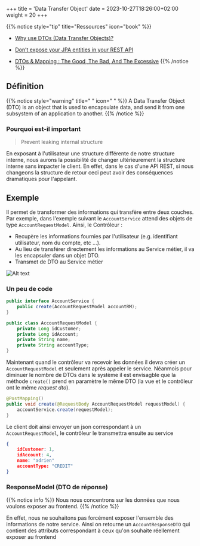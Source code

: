 +++
title = 'Data Transfer Object'
date = 2023-10-27T18:26:00+02:00
weight = 20
+++

{{% notice style="tip" title="Ressources" icon="book" %}}
- [ Why use DTOs (Data Transfer Objects)? ](https://youtu.be/JJT1xykf1do)
- [Don’t expose your JPA entities in your REST API](https://thorben-janssen.com/dont-expose-entities-in-api/)

- [DTOs & Mapping : The Good, The Bad, And The Excessive](https://youtu.be/FKFxWrwdAWc)
{{% /notice %}}

## Définition
{{% notice style="warning" title=" " icon=" " %}}
A Data Transfer Object (DTO) is an object that is used to encapsulate data, and send it from one subsystem of an application to another.
{{% /notice %}}

### Pourquoi est-il important
> Prevent leaking internal structure

En exposant à l'utilisateur une structure différente de notre structure interne, nous aurons la possibilité de changer ultérieurement la structure interne sans impacter le client. En effet, dans le cas d'une API REST, si nous changeons la structure de retour ceci peut avoir des conséquences dramatiques pour l'appelant.

## Exemple
Il permet de transformer des informations qui transfère entre deux couches. Par exemple, dans l'exemple suivant le `AccountService` attend des objets de type `AccountRequestModel`.
Ainsi, le Contrôleur :
- Recupère les informations fournies par l'utilisateur (e.g. identifiant utilisateur, nom du compte, etc ...).
- Au lieu de transférer directement les informations au Service métier, il va les encapsuler dans un objet DTO.
- Transmet de DTO au Service métier

![Alt text](../images/dto.png)

### Un peu de code
```java
public interface AccountService {
    public create(AccountRequestModel accountRM);
}
```

```java
public class AccountRequestModel {
    private Long idCustomer;
    private Long idAccount;
    private String name;
    private String accountType;
}
```

Maintenant quand le contrôleur va recevoir les données il devra créer un `AccountRequestModel` et seulement après appeler le service. Néanmois pour diminuer le nombre de DTOs dans le système il est envisagble que la méthode `create()` prend en paramètre le même DTO (la vue et le contrôleur ont le même *request dto*).
```java
@PostMapping()
public void create(@RequestBody AccountRequestModel requestModel) {
    accountService.create(requestModel);
}
```

Le client doit ainsi envoyer un json correspondant à un `AccountRequestModel`, le contrôleur le transmettra ensuite au service
```json
{
    idCustomer: 1,
    idAccount: 4,
    name: "adrien"
    accountType: "CREDIT"
}
```
### ResponseModel (DTO de réponse)
{{% notice info %}}
Nous nous concentrons sur les données que nous voulons exposer au frontend. 
{{% /notice %}} 

En effet, nous ne souhaitons pas forcément exposer l'ensemble des informations de notre service. Ainsi on retourne un `AccountResponseDTO` qui contient des attributs correspondant à ceux qu'on souhaite réellement exposer au frontend 